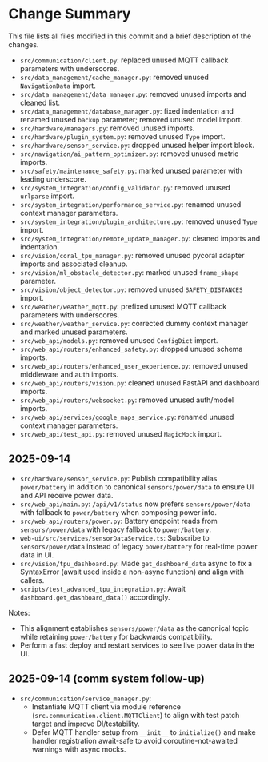 # Change Summary

This file lists all files modified in this commit and a brief description of the changes.

- `src/communication/client.py`: replaced unused MQTT callback parameters with underscores.
- `src/data_management/cache_manager.py`: removed unused `NavigationData` import.
- `src/data_management/data_manager.py`: removed unused imports and cleaned list.
- `src/data_management/database_manager.py`: fixed indentation and renamed unused `backup` parameter; removed unused model import.
- `src/hardware/managers.py`: removed unused imports.
- `src/hardware/plugin_system.py`: removed unused `Type` import.
- `src/hardware/sensor_service.py`: dropped unused helper import block.
- `src/navigation/ai_pattern_optimizer.py`: removed unused metric imports.
- `src/safety/maintenance_safety.py`: marked unused parameter with leading underscore.
- `src/system_integration/config_validator.py`: removed unused `urlparse` import.
- `src/system_integration/performance_service.py`: renamed unused context manager parameters.
- `src/system_integration/plugin_architecture.py`: removed unused `Type` import.
- `src/system_integration/remote_update_manager.py`: cleaned imports and indentation.
- `src/vision/coral_tpu_manager.py`: removed unused pycoral adapter imports and associated cleanup.
- `src/vision/ml_obstacle_detector.py`: marked unused `frame_shape` parameter.
- `src/vision/object_detector.py`: removed unused `SAFETY_DISTANCES` import.
- `src/weather/weather_mqtt.py`: prefixed unused MQTT callback parameters with underscores.
- `src/weather/weather_service.py`: corrected dummy context manager and marked unused parameters.
- `src/web_api/models.py`: removed unused `ConfigDict` import.
- `src/web_api/routers/enhanced_safety.py`: dropped unused schema imports.
- `src/web_api/routers/enhanced_user_experience.py`: removed unused middleware and auth imports.
- `src/web_api/routers/vision.py`: cleaned unused FastAPI and dashboard imports.
- `src/web_api/routers/websocket.py`: removed unused auth/model imports.
- `src/web_api/services/google_maps_service.py`: renamed unused context manager parameters.
- `src/web_api/test_api.py`: removed unused `MagicMock` import.

## 2025-09-14

- `src/hardware/sensor_service.py`: Publish compatibility alias `power/battery` in addition to canonical `sensors/power/data` to ensure UI and API receive power data.
- `src/web_api/main.py`: `/api/v1/status` now prefers `sensors/power/data` with fallback to `power/battery` when composing power info.
- `src/web_api/routers/power.py`: Battery endpoint reads from `sensors/power/data` with legacy fallback to `power/battery`.
- `web-ui/src/services/sensorDataService.ts`: Subscribe to `sensors/power/data` instead of legacy `power/battery` for real-time power data in UI.
- `src/vision/tpu_dashboard.py`: Made `get_dashboard_data` async to fix a SyntaxError (await used inside a non-async function) and align with callers.
- `scripts/test_advanced_tpu_integration.py`: Await `dashboard.get_dashboard_data()` accordingly.

Notes:
- This alignment establishes `sensors/power/data` as the canonical topic while retaining `power/battery` for backwards compatibility.
- Perform a fast deploy and restart services to see live power data in the UI.

## 2025-09-14 (comm system follow-up)

- `src/communication/service_manager.py`:
	- Instantiate MQTT client via module reference (`src.communication.client.MQTTClient`) to align with test patch target and improve DI/testability.
	- Defer MQTT handler setup from `__init__` to `initialize()` and make handler registration await-safe to avoid coroutine-not-awaited warnings with async mocks.
